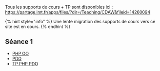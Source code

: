
Tous les supports de cours + TP sont disponibles ici :
https://partage.imt.fr/apps/files/?dir=/Teaching/CDAW&fileid=14260094

{% hint style="info" %}
Une lente migration des supports de cours vers ce site est en cours.
{% endhint %}


## Séance 1
- [PHP OO](tuto-PHP.md)
- [PDO](tuto-PDO.md)
- [TP PHP PDO](TP-PHP_PDO.md)

<!-- ## Séance 2
- [REST](tuto-REST.md)
- [TP CRUD REST](TP-CRUD_REST.md)

## Séances 3
- [MVC](tuto-MVC.md)
- [TP MVC](TP-MVC.md)

## Séances 4
- finir [TP MVC](TP-MVC.md)
- tests ?
- [Projet](../sujetMahjong.md) -->
